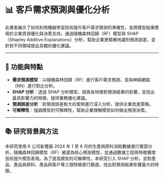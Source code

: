 # 📊 客戶需求預測與優化分析

此專案展示了如何利用機器學習技術提升客戶需求預測的準確性，並將模型結果應用於企業資源優化與決策支持。通過隨機森林回歸（RF）模型與 SHAP（Shapley Additive Explanations）分析，幫助企業更精確地識別預測誤差，並針對不同領域提出具體的優化建議。

---

## 🚀 功能與特點  

- **需求預測模型**：以隨機森林回歸（RF）進行客戶需求預測，並與神經網路（NN）進行對比分析。  
- **SHAP 分析**：透過 SHAP 分析模型，探索各特徵對預測結果的影響，並找出最具影響力的特徵，提供業務優化建議。  
- **預測誤差分析**：對預測誤差較大的案例進行深入分析，提供企業改進策略。  
- **可解釋性**：強調模型的可解釋性，幫助企業理解模型如何做出預測決策。

---

## 📚 研究背景與方法  

本研究使用 K 公司新豐廠 2024 年 1 至 6 月的生產與原料消耗數據進行實證分析。隨機森林回歸模型（RF）被選為核心預測模型，並通過數據工程與特徵擴增技術提升模型表現。為了提高模型的可解釋性，本研究引入 SHAP 分析，並對產品、產品與原料、產品與客戶等三個特徵進行篩選，找出對預測結果影響最大的特徵。
